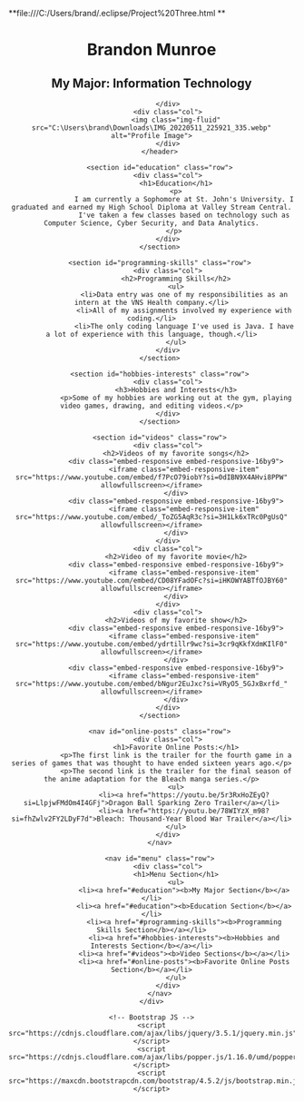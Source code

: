 **file:///C:/Users/brand/.eclipse/Project%20Three.html
**<!DOCTYPE html>
<html lang="en">
<head>
    <title>Project_Three</title>
    <meta charset="UTF-8">
    <meta name="viewport" content="width=device-width, initial-scale=1.0">
    <!-- Bootstrap CSS -->
    <link rel="stylesheet" href="https://maxcdn.bootstrapcdn.com/bootstrap/4.5.2/css/bootstrap.min.css">
    <!-- Custom CSS -->
    <link rel="stylesheet" href="styles.css">
</head>
<body>
    <div class="container">
        <header class="row">
            <div class="col">
                <h1>Brandon Munroe</h1>
                <h2>My Major: Information Technology</h2>
                
            </div>
            <div class="col">
                <img class="img-fluid" src="C:\Users\brand\Downloads\IMG_20220511_225921_335.webp" alt="Profile Image">
            </div>
        </header>

        <section id="education" class="row">
            <div class="col">
                <h1>Education</h1>
                <p>
                    I am currently a Sophomore at St. John's University. I graduated and earned my High School Diploma at Valley Stream Central.
                    I've taken a few classes based on technology such as Computer Science, Cyber Security, and Data Analytics.
                </p> 
            </div>
        </section>

        <section id="programming-skills" class="row">
            <div class="col">
                <h2>Programming Skills</h2>
                <ul>
                    <li>Data entry was one of my responsibilities as an intern at the VNS Health company.</li>
                    <li>All of my assignments involved my experience with coding.</li>
                    <li>The only coding language I've used is Java. I have a lot of experience with this language, though.</li>
                </ul>
            </div>
        </section>

        <section id="hobbies-interests" class="row">
            <div class="col">
                <h3>Hobbies and Interests</h3>
                <p>Some of my hobbies are working out at the gym, playing video games, drawing, and editing videos.</p>
            </div>
        </section>

        <section id="videos" class="row">
            <div class="col">
                <h2>Videos of my favorite songs</h2>
                <div class="embed-responsive embed-responsive-16by9">
                    <iframe class="embed-responsive-item" src="https://www.youtube.com/embed/f7PcO79iobY?si=0dIBN9X4AHvi8PPW" allowfullscreen></iframe>
                </div>
                <div class="embed-responsive embed-responsive-16by9">
                    <iframe class="embed-responsive-item" src="https://www.youtube.com/embed/_ToZG5AqR3c?si=3H1Lk6xTRc0PgUsQ" allowfullscreen></iframe>
                </div>
            </div>
            <div class="col">
                <h2>Video of my favorite movie</h2>
                <div class="embed-responsive embed-responsive-16by9">
                    <iframe class="embed-responsive-item" src="https://www.youtube.com/embed/CD08YFadOFc?si=iHKOWYABTfOJBY60" allowfullscreen></iframe>
                </div>
            </div>
            <div class="col">
                <h2>Videos of my favorite show</h2>
                <div class="embed-responsive embed-responsive-16by9">
                    <iframe class="embed-responsive-item" src="https://www.youtube.com/embed/ydrtillr9wc?si=3cr9qKkfXdmKIlF0" allowfullscreen></iframe>
                </div>
                <div class="embed-responsive embed-responsive-16by9">
                    <iframe class="embed-responsive-item" src="https://www.youtube.com/embed/bNgur2EuJxc?si=VRyO5_5GJxBxrfd_" allowfullscreen></iframe>
                </div>
            </div>
        </section>

        <nav id="online-posts" class="row">
            <div class="col">
                <h1>Favorite Online Posts:</h1>
                <p>The first link is the trailer for the fourth game in a series of games that was thought to have ended sixteen years ago.</p>
                <p>The second link is the trailer for the final season of the anime adaptation for the Bleach manga series.</p>
                <ul>
                    <li><a href="https://youtu.be/5r3RxHoZEyQ?si=LlpjwFMdOm4I4GFj">Dragon Ball Sparking Zero Trailer</a></li>
                    <li><a href="https://youtu.be/78WIYzX_m98?si=fhZwlv2FY2LDyF7d">Bleach: Thousand-Year Blood War Trailer</a></li>
                </ul>
            </div>
        </nav>

        <nav id="menu" class="row">
            <div class="col">
                <h1>Menu Section</h1>
                <ul>
                    <li><a href="#education"><b>My Major Section</b></a></li>
                    <li><a href="#education"><b>Education Section</b></a></li>
                    <li><a href="#programming-skills"><b>Programming Skills Section</b></a></li>
                    <li><a href="#hobbies-interests"><b>Hobbies and Interests Section</b></a></li>
                    <li><a href="#videos"><b>Video Sections</b></a></li>
                    <li><a href="#online-posts"><b>Favorite Online Posts Section</b></a></li>
                </ul>
            </div>
        </nav>
    </div>

    <!-- Bootstrap JS -->
    <script src="https://cdnjs.cloudflare.com/ajax/libs/jquery/3.5.1/jquery.min.js"></script>
    <script src="https://cdnjs.cloudflare.com/ajax/libs/popper.js/1.16.0/umd/popper.min.js"></script>
    <script src="https://maxcdn.bootstrapcdn.com/bootstrap/4.5.2/js/bootstrap.min.js"></script>
</body>
</html>
